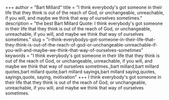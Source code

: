 +++
author = "Bart Millard"
title = "I think everybody's got someone in their life that they think is out of the reach of God, or unchangeable, unreachable, if you will, and maybe we think that way of ourselves sometimes."
description = "the best Bart Millard Quote: I think everybody's got someone in their life that they think is out of the reach of God, or unchangeable, unreachable, if you will, and maybe we think that way of ourselves sometimes."
slug = "i-think-everybodys-got-someone-in-their-life-that-they-think-is-out-of-the-reach-of-god-or-unchangeable-unreachable-if-you-will-and-maybe-we-think-that-way-of-ourselves-sometimes"
keywords = "I think everybody's got someone in their life that they think is out of the reach of God, or unchangeable, unreachable, if you will, and maybe we think that way of ourselves sometimes.,bart millard,bart millard quotes,bart millard quote,bart millard sayings,bart millard saying,quotes, sayings,quote, saying, motivation"
+++
I think everybody's got someone in their life that they think is out of the reach of God, or unchangeable, unreachable, if you will, and maybe we think that way of ourselves sometimes.
